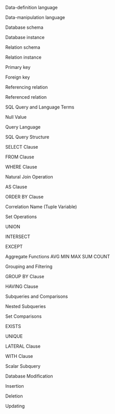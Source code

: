 Data-definition language

Data-manipulation language

Database schema

Database instance

Relation schema

Relation instance

Primary key

Foreign key

Referencing relation

Referenced relation

SQL Query and Language Terms

Null Value

Query Language

SQL Query Structure

SELECT Clause

FROM Clause

WHERE Clause

Natural Join Operation

AS Clause

ORDER BY Clause

Correlation Name (Tuple Variable)

Set Operations

UNION

INTERSECT

EXCEPT

Aggregate Functions
AVG
MIN
MAX
SUM
COUNT

Grouping and Filtering

GROUP BY Clause

HAVING Clause

Subqueries and Comparisons

Nested Subqueries

Set Comparisons

EXISTS

UNIQUE

LATERAL Clause

WITH Clause

Scalar Subquery

Database Modification

Insertion

Deletion

Updating







